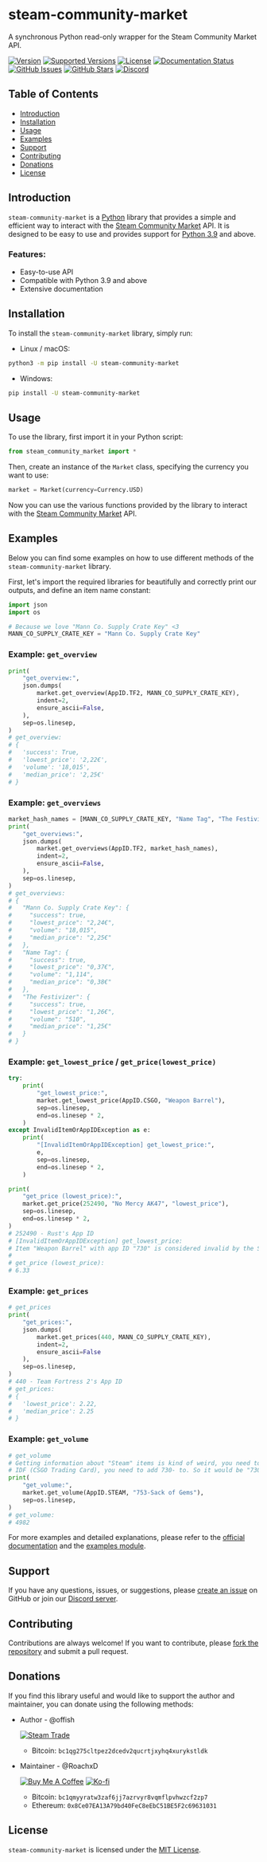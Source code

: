# steam-community-market

A synchronous Python read-only wrapper for the Steam Community Market API.

[![Version](https://img.shields.io/pypi/v/steam-community-market?color=0067a3&label=Version&logo=pypi&logoColor=0067a3)](https://pypi.org/project/steam-community-market/)
[![Supported Versions](https://img.shields.io/pypi/pyversions/steam-community-market?color=0067a3&label=Supported%20Versions&logo=pypi&logoColor=0067a3)](https://pypi.org/project/steam-community-market/)
[![License](https://img.shields.io/pypi/l/steam-community-market?color=0067a3&label=License&logo=pypi&logoColor=0067a3)](https://github.com/offish/steam-community-market/blob/master/LICENSE)
[![Documentation Status](https://img.shields.io/readthedocs/steam-community-market/latest?label=RTD&logo=read-the-docs&logoColor=ffffff)](https://steam-community-market.readthedocs.io/en/latest/)
[![GitHub Issues](https://img.shields.io/github/issues-raw/offish/steam_community_market?color=ffffff&label=Open%20Issues&logo=github)](https://github.com/offish/steam_community_market/issues)
[![GitHub Stars](https://img.shields.io/github/stars/offish/steam_community_market?color=ffffff&label=Stargazers&logo=github)](https://github.com/offish/steam_community_market/stargazers)
[![Discord](https://img.shields.io/discord/467040686982692865?color=7289da&label=Discord&logo=discord&logoColor=7289da)](https://discord.gg/t8nHSvA)

## Table of Contents

- [Introduction](#introduction)
- [Installation](#installation)
- [Usage](#usage)
- [Examples](#examples)
- [Support](#support)
- [Contributing](#contributing)
- [Donations](#donations)
- [License](#license)

## Introduction

`steam-community-market` is a [Python](https://www.python.org/) library that provides a simple and efficient way to interact with the [Steam Community Market](https://steamcommunity.com/market/) API. It is designed to be easy to use and provides support for [Python 3.9](https://docs.python.org/3.9/) and above.

### Features:

- Easy-to-use API
- Compatible with Python 3.9 and above
- Extensive documentation

## Installation

To install the `steam-community-market` library, simply run:

- Linux / macOS:

```sh
python3 -m pip install -U steam-community-market
```

- Windows:

```sh
pip install -U steam-community-market
```

## Usage

To use the library, first import it in your Python script:

```python
from steam_community_market import *
```

Then, create an instance of the `Market` class, specifying the currency you want to use:

```python
market = Market(currency=Currency.USD)
```

Now you can use the various functions provided by the library to interact with the [Steam Community Market](https://steamcommunity.com/market/) API.

## Examples

Below you can find some examples on how to use different methods of the `steam-community-market` library.

First, let's import the required libraries for beautifully and correctly print our outputs, and define an item name constant:

```python
import json
import os

# Because we love "Mann Co. Supply Crate Key" <3
MANN_CO_SUPPLY_CRATE_KEY = "Mann Co. Supply Crate Key"
```

### Example: `get_overview`

```python
print(
    "get_overview:",
    json.dumps(
        market.get_overview(AppID.TF2, MANN_CO_SUPPLY_CRATE_KEY),
        indent=2,
        ensure_ascii=False,
    ),
    sep=os.linesep,
)
# get_overview:
# {
#   'success': True,
#   'lowest_price': '2,22€',
#   'volume': '18,015',
#   'median_price': '2,25€'
# }
```

### Example: `get_overviews`

```python
market_hash_names = [MANN_CO_SUPPLY_CRATE_KEY, "Name Tag", "The Festivizer"]
print(
    "get_overviews:",
    json.dumps(
        market.get_overviews(AppID.TF2, market_hash_names),
        indent=2,
        ensure_ascii=False,
    ),
    sep=os.linesep,
)
# get_overviews:
# {
#   "Mann Co. Supply Crate Key": {
#     "success": true,
#     "lowest_price": "2,24€",
#     "volume": "18,015",
#     "median_price": "2,25€"
#   },
#   "Name Tag": {
#     "success": true,
#     "lowest_price": "0,37€",
#     "volume": "1,114",
#     "median_price": "0,38€"
#   },
#   "The Festivizer": {
#     "success": true,
#     "lowest_price": "1,26€",
#     "volume": "510",
#     "median_price": "1,25€"
#   }
# }
```

### Example: `get_lowest_price` / `get_price(lowest_price)`

```python
try:
    print(
        "get_lowest_price:",
        market.get_lowest_price(AppID.CSGO, "Weapon Barrel"),
        sep=os.linesep,
        end=os.linesep * 2,
    )
except InvalidItemOrAppIDException as e:
    print(
        "[InvalidItemOrAppIDException] get_lowest_price:",
        e,
        sep=os.linesep,
        end=os.linesep * 2,
    )

print(
    "get_price (lowest_price):",
    market.get_price(252490, "No Mercy AK47", "lowest_price"),
    sep=os.linesep,
    end=os.linesep * 2,
)
# 252490 - Rust's App ID
# [InvalidItemOrAppIDException] get_lowest_price:
# Item "Weapon Barrel" with app ID "730" is considered invalid by the Steam Community Market.
#
# get_price (lowest_price):
# 6.33
```

### Example: `get_prices`

```python
# get_prices
print(
    "get_prices:",
    json.dumps(
        market.get_prices(440, MANN_CO_SUPPLY_CRATE_KEY),
        indent=2,
        ensure_ascii=False
    ),
    sep=os.linesep,
)
# 440 - Team Fortress 2's App ID
# get_prices:
# {
#   'lowest_price': 2.22,
#   'median_price': 2.25
# }
```

### Example: `get_volume`

```python
# get_volume
# Getting information about "Steam" items is kind of weird, you need to look at its URL.
# IDF (CSGO Trading Card), you need to add 730- to. So it would be "730-IDF".
print(
    "get_volume:",
    market.get_volume(AppID.STEAM, "753-Sack of Gems"),
    sep=os.linesep,
)
# get_volume:
# 4982
```

For more examples and detailed explanations, please refer to the [official documentation](https://steam-community-market.readthedocs.io/) and the [examples module](https://github.com/offish/steam_community_market/blob/master/example.py).

## Support

If you have any questions, issues, or suggestions, please [create an issue](https://github.com/offish/steam-community-market/issues) on GitHub or join our [Discord server](https://discord.gg/t8nHSvA).

## Contributing

Contributions are always welcome! If you want to contribute, please [fork the repository](https://github.com/offish/steam-community-market/fork) and submit a pull request.

## Donations

If you find this library useful and would like to support the author and maintainer, you can donate using the following methods:

- Author - @offish

  [![Steam Trade](https://img.shields.io/static/v1?color=2a475e&label=Steam&logo=steam&message=Trade&style=flat)](https://steamcommunity.com/tradeoffer/new/?partner=293059984&token=0-l_idZR)

  - Bitcoin: `bc1qg275cltpez2dcedv2qucrtjxyhq4xurykstldk`

- Maintainer - @RoachxD

  [![Buy Me A Coffee](https://img.shields.io/static/v1?color=ffdd00&label=Coffee&logo=buy-me-a-coffee&message=Provide&style=flat)](https://www.buymeacoffee.com/roach)
  [![Ko-fi](https://img.shields.io/static/v1?color=ff5e5b&label=Ko-fi&logo=ko-fi&message=Provide&style=flat)](https://ko-fi.com/roachxd)

  - Bitcoin: `bc1qmyyratw3zaf6jj7azrvyr8vqmflpvhwzcf2zp7`
  - Ethereum: `0x8Ce07EA13A79bd40FeC8eEbC51BE5F2c69631031`

## License

`steam-community-market` is licensed under the [MIT License](https://github.com/offish/steam-community-market/blob/master/LICENSE).
